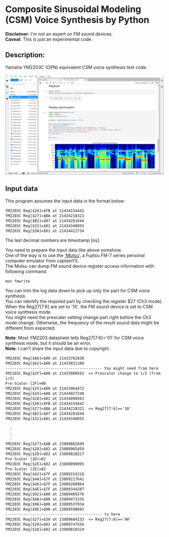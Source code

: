 # Composite Sinusoidal Modeling (CSM) Voice Synthesis by Python  

**Disclaimer**: I'm not an expert on FM sound devices.  
**Caveat**: This is just an experimental code.  

## Description:  
Yamaha YM2203C (OPN) equivalent CSM voice synthesis test code.  

![jupyter](./resources/jupyter-csm.png)


## Input data  

This program assumes the input data in the format below:  

```
YM2203C Reg[$26]=$FB at 21434154442
YM2203C Reg[$27]=$BA at 21434218321
YM2203C Reg[$B2]=$07 at 21434281644
YM2203C Reg[$32]=$01 at 21434348855
YM2203C Reg[$3A]=$01 at 21434412734
```
The last decimal numbers are timestamp [ns].  

You need to prepare the input data like above somehow.  
One of the way is to use the ['Mutsu'](https://github.com/captainys/77AVEMU), a Fujitsu FM-7 series personal computer emulator from captainYS.  
The Mutsu can dump FM sound device register access information with following command.  
```
mon fmwrite
```
You can trim the log data down to pick up only the part for CSM voice synthesis.  
You can identify the required part by checking the register $27 (Ch3 mode). When the Reg27[7:6] are set to '10', the FM sound device is set to CSM voice synthesis mode.  
You might need the prescaler setting change part right before the Ch3 mode change. Otherwise, the frequency of the result sound data might be different from expected.  

**Note**: Most YM2203 datasheet tells Reg27[7:6]='01' for CSM voice synthesis mode, but it should be an error.  
**Note**: I can't share the input data due to copyright.  

```
YM2203C Reg[$A6]=$00 at 21433762838
YM2203C Reg[$A2]=$00 at 21433831160
------------------------------------------- You might need from here
YM2203C Reg[$2F]=$00 at 21433900593  <= Prescaler change to 1/2 (from 1/3)
Pre-Scaler [2F]=00
YM2203C Reg[$25]=$00 at 21433964472
YM2203C Reg[$24]=$00 at 21434027240
YM2203C Reg[$28]=$02 at 21434090563
YM2203C Reg[$26]=$FB at 21434154442
YM2203C Reg[$27]=$BA at 21434218321  <= Reg27[7:6]=='10'
YM2203C Reg[$B2]=$07 at 21434281644
YM2203C Reg[$32]=$01 at 21434348855

  :
  :
  :
YM2203C Reg[$27]=$AB at 23888862699
YM2203C Reg[$28]=$02 at 23888965459
YM2203C Reg[$2D]=$02 at 23889028227
Pre-Scaler [2D]=02
YM2203C Reg[$2E]=$02 at 23889090995
Pre-Scaler [2E]=02
YM2203C Reg[$42]=$7F at 23889154318
YM2203C Reg[$4A]=$7F at 23889217641
YM2203C Reg[$46]=$7F at 23889280964
YM2203C Reg[$4E]=$7F at 23889344287
YM2203C Reg[$92]=$00 at 23889409276
YM2203C Reg[$9A]=$00 at 23889473155
YM2203C Reg[$96]=$00 at 23889537034
YM2203C Reg[$9E]=$00 at 23889598691
------------------------------------------- to here
YM2203C Reg[$27]=$30 at 23889684233  <= Reg27[7:6]=='00'
YM2203C Reg[$28]=$02 at 23889747556
YM2203C Reg[$2D]=$02 at 23889810324
```
